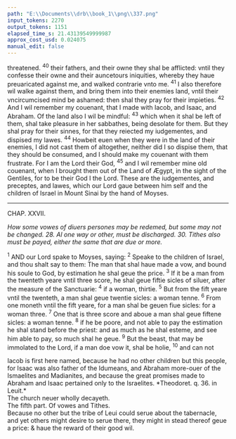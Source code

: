 ```yaml
---
path: "E:\\Documents\\drb\\book_1\\png\\337.png"
input_tokens: 2270
output_tokens: 1151
elapsed_time_s: 21.43139549999987
approx_cost_usd: 0.024075
manual_edit: false
---
```

threatened.
<sup>40</sup> their fathers, and their owne they shal be afflicted: vntil they confesse their owne and their auncetours iniquities, whereby they haue preuaricated against me, and walked contrarie vnto me. <sup>41</sup> I also therefore wil walke against them, and bring them into their enemies land, vntil their vncircumcised mind be ashamed: then shal they pray for their impieties. <sup>42</sup> And I wil remember my couenant, that I made with Iacob, and Isaac, and Abraham. Of the land also I wil be mindful: <sup>43</sup> which when it shal be left of them, shal take pleasure in her sabbathes, being desolate for them. But they shal pray for their sinnes, for that they reiected my iudgementes, and dispised my lawes. <sup>44</sup> Howbeit euen when they were in the land of their enemies, I did not cast them of altogether, neither did I so dispise them, that they should be consumed, and I should make my couenant with them frustrate. For I am the Lord their God, <sup>45</sup> and I wil remember mine old couenant, when I brought them out of the Land of Ægypt, in the sight of the Gentiles, for to be their God I the Lord. These are the iudgementes, and preceptes, and lawes, which our Lord gaue between him self and the children of Israel in Mount Sinai by the hand of Moyses.

<hr>

CHAP. XXVII.

*How some vowes of diuers persones may be redemed, but some may not be changed. 28. Al one way or other, must be discharged. 30. Tithes also must be payed, either the same that are due or more.*

<sup>1</sup> AND our Lord spake to Moyses, saying: <sup>2</sup> Speake to the children of Israel, and thou shalt say to them: The man that shal haue made a vow, and bound his soule to God, by estimation he shal geue the price. <sup>3</sup> If it be a man from the twenteth yeare vntil three score, he shal geue fiftie sicles of siluer, after the measure of the Sanctuarie: <sup>4</sup> if a woman, thirtie. <sup>5</sup> But from the fift yeare vntil the twenteth, a man shal geue twentie sicles: a woman tenne. <sup>6</sup> From one moneth vntil the fift yeare, for a man shal be geuen fiue sicles: for a woman three. <sup>7</sup> One that is three score and aboue a man shal geue fiftene sicles: a woman tenne. <sup>8</sup> if he be poore, and not able to pay the estimation he shal stand before the priest: and as much as he shal esteme, and see him able to pay, so much shal he geue. <sup>9</sup> But the beast, that may be immolated to the Lord, if a man doe vow it, shal be holie, <sup>10</sup> and can not

[^1]: Iacob is first here named, because he had no other children but this people, for Isaac was also father of the Idumeans, and Abraham more-ouer of the Ismaelites and Madianites, and because the great promises made to Abraham and Isaac pertained only to the Israelites. *Theodoret. q. 36. in Leuit.*

[^2]: The church neuer wholly decayeth.

[^3]: The fifth part. Of vowes and Tithes.

[^4]: Because no other but the tribe of Leui could serue about the tabernacle, and yet others might desire to serue there, they might in stead thereof geue a price: & haue the reward of their good wil.

<aside>Iacob is first here named, because he had no other children but this people, for Isaac was also father of the Idumeans, and Abraham more-ouer of the Ismaelites and Madianites, and because the great promises made to Abraham and Isaac pertained only to the Israelites. *Theodoret. q. 36. in Leuit.*</aside>

<aside>The church neuer wholly decayeth.</aside>

<aside>The fifth part. Of vowes and Tithes.</aside>

<aside>Because no other but the tribe of Leui could serue about the tabernacle, and yet others might desire to serue there, they might in stead thereof geue a price: & haue the reward of their good wil.</aside>